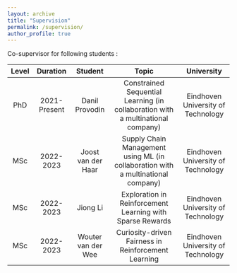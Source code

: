 ```yaml
---
layout: archive
title: "Supervision"
permalink: /supervision/
author_profile: true
---
```

Co-supervisor for following students :

| Level | Duration | Student |Topic | University |
| :-------------:| :-------------: | :-------------: | :-------------: | :-------------: |
| PhD | 2021-Present | Danil Provodin | Constrained Sequential Learning (in collaboration with a multinational company) | Eindhoven University of Technology |
| MSc | 2022-2023 | Joost van der Haar | Supply Chain Management using ML (in collaboration with a multinational company) | Eindhoven University of Technology |
| MSc | 2022-2023 | Jiong Li | Exploration in Reinforcement Learning with Sparse Rewards | Eindhoven University of Technology |
| MSc | 2022-2023 | Wouter van der Wee | Curiosity-driven Fairness in Reinforcement Learning | Eindhoven University of Technology |

